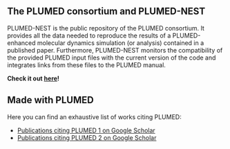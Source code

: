 The PLUMED consortium and PLUMED-NEST
-----------------------------

PLUMED-NEST is the public repository of the PLUMED consortium. It provides all the data needed to reproduce the results of a PLUMED-enhanced molecular dynamics simulation (or analysis) contained in a published paper. Furthermore, PLUMED-NEST monitors the compatibility of the provided PLUMED input files with the current version of the code and integrates links from these files to the PLUMED manual.

**Check it out [here](https://plumed.github.io/plumed-nest-site/)!**


Made with PLUMED
-----------------------------

Here you can find an exhaustive list of works citing PLUMED:

* [Publications citing PLUMED 1 on Google Scholar](http://goo.gl/iASDth)
* [Publications citing PLUMED 2 on Google Scholar](http://goo.gl/Sn4Mn9)
